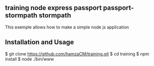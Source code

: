 ## training node express passport passport-stormpath stormpath

This exemple allows how to make a simple node js application

## Installation and Usage

$ git clone https://github.com/hamzaCM/training.git
$ cd training
$ npm install
$ node ./bin/www
